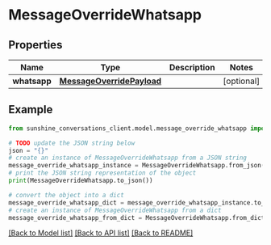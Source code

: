 # MessageOverrideWhatsapp


## Properties

Name | Type | Description | Notes
------------ | ------------- | ------------- | -------------
**whatsapp** | [**MessageOverridePayload**](MessageOverridePayload.md) |  | [optional] 

## Example

```python
from sunshine_conversations_client.model.message_override_whatsapp import MessageOverrideWhatsapp

# TODO update the JSON string below
json = "{}"
# create an instance of MessageOverrideWhatsapp from a JSON string
message_override_whatsapp_instance = MessageOverrideWhatsapp.from_json(json)
# print the JSON string representation of the object
print(MessageOverrideWhatsapp.to_json())

# convert the object into a dict
message_override_whatsapp_dict = message_override_whatsapp_instance.to_dict()
# create an instance of MessageOverrideWhatsapp from a dict
message_override_whatsapp_from_dict = MessageOverrideWhatsapp.from_dict(message_override_whatsapp_dict)
```
[[Back to Model list]](../README.md#documentation-for-models) [[Back to API list]](../README.md#documentation-for-api-endpoints) [[Back to README]](../README.md)


